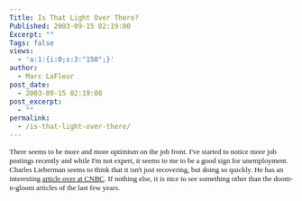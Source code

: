 ```yaml
---
Title: Is That Light Over There?
Published: 2003-09-15 02:19:00
Excerpt: ""
Tags: false
views:
  - 'a:1:{i:0;s:3:"150";}'
author:
  - Marc LaFleur
post_date:
  - 2003-09-15 02:19:00
post_excerpt:
  - ""
permalink:
  - /is-that-light-over-there/
---
```

<font face=Verdana size=2>There seems to be more and more optimism on the job front. I've started to notice more job postings recently and while I'm not expert, it seems to me to be a good sign for unemployment. Charles Lieberman seems to think that it isn't just recovering, but doing so quickly. He has an interesting </font><a href="http://moneycentral.msn.com/content/invest/extra/P60611.asp"><font face=Verdana size=2>article over at CNBC</font></a><font face=Verdana size=2>. If nothing else, it is nice to see something other than the doom-n-gloom articles of the last few years.</font>